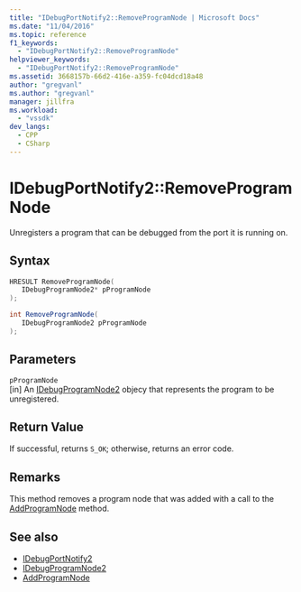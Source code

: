 ```yaml
---
title: "IDebugPortNotify2::RemoveProgramNode | Microsoft Docs"
ms.date: "11/04/2016"
ms.topic: reference
f1_keywords:
  - "IDebugPortNotify2::RemoveProgramNode"
helpviewer_keywords:
  - "IDebugPortNotify2::RemoveProgramNode"
ms.assetid: 3668157b-66d2-416e-a359-fc04dcd18a48
author: "gregvanl"
ms.author: "gregvanl"
manager: jillfra
ms.workload:
  - "vssdk"
dev_langs:
  - CPP
  - CSharp
---
```

# IDebugPortNotify2::RemoveProgramNode
Unregisters a program that can be debugged from the port it is running on.

## Syntax

```cpp
HRESULT RemoveProgramNode( 
   IDebugProgramNode2* pProgramNode
);
```

```csharp
int RemoveProgramNode( 
   IDebugProgramNode2 pProgramNode
);
```

## Parameters
`pProgramNode`\
[in] An [IDebugProgramNode2](../../../extensibility/debugger/reference/idebugprogramnode2.md) objecy that represents the program to be unregistered.

## Return Value
 If successful, returns `S_OK`; otherwise, returns an error code.

## Remarks
 This method removes a program node that was added with a call to the [AddProgramNode](../../../extensibility/debugger/reference/idebugportnotify2-addprogramnode.md) method.

## See also
- [IDebugPortNotify2](../../../extensibility/debugger/reference/idebugportnotify2.md)
- [IDebugProgramNode2](../../../extensibility/debugger/reference/idebugprogramnode2.md)
- [AddProgramNode](../../../extensibility/debugger/reference/idebugportnotify2-addprogramnode.md)